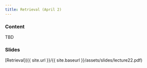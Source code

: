 ```yaml
---
title: Retrieval (April 2)
---
```


### Content

TBD

### Slides
[Retrieval]({{ site.url }}/{{ site.baseurl }}/assets/slides/lecture22.pdf)




